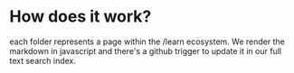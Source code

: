 # How does it work?

each folder represents a page within the /learn ecosystem. We render the markdown in javascript and there's a github trigger to update it in our full text search index.